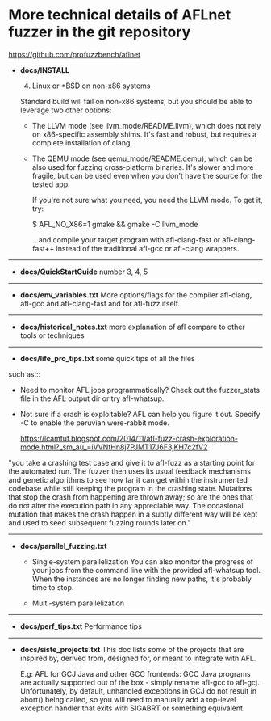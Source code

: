 # More technical details of AFLnet fuzzer in the git repository
<https://github.com/profuzzbench/aflnet>

- **docs/INSTALL**

	4) Linux or *BSD on non-x86 systems

	
	Standard build will fail on non-x86 systems, but you should be able to leverage two other options:

  - The LLVM mode (see llvm_mode/README.llvm), which does not rely on x86-specific assembly shims. It's fast and robust, but requires a complete installation of clang.

  - The QEMU mode (see qemu_mode/README.qemu), which can be also used for     fuzzing cross-platform binaries. It's slower and more fragile, but can be used even when you don't have the source for the tested app.

	If you're not sure what you need, you need the LLVM mode. To get it, try:

	$ AFL_NO_X86=1 gmake && gmake -C llvm_mode

	...and compile your target program with afl-clang-fast or afl-clang-fast++
	instead of the traditional afl-gcc or afl-clang wrappers.

-----------------------
- **docs/QuickStartGuide**
number 3, 4, 5

---------------------------
- **docs/env_variables.txt**
More options/flags for the compiler afl-clang, afl-gcc and afl-clang-fast
and for afl-fuzz itself.

------------------------------
- **docs/historical_notes.txt**
more explanation of afl compare to other tools or techniques

-------------------------------
- **docs/life_pro_tips.txt**
some quick tips of all the files

such as:::

- Need to monitor AFL jobs programmatically? Check out the fuzzer_stats file in the AFL output dir or try afl-whatsup.

- Not sure if a crash is exploitable? AFL can help you figure it out. Specify -C to enable the peruvian were-rabbit mode.

	<https://lcamtuf.blogspot.com/2014/11/afl-fuzz-crash-exploration-mode.html?_sm_au_=iVVNtHn8j7PJMT17J6F3jKH7c2fV2>

"you take a crashing test case and give it to afl-fuzz as a starting point for the automated run. The fuzzer then uses its usual feedback mechanisms and genetic algorithms to see how far it can get within the instrumented codebase while still keeping the program in the crashing state. Mutations that stop the crash from happening are thrown away; so are the ones that do not alter the execution path in any appreciable way. The occasional mutation that makes the crash happen in a subtly different way will be kept and used to seed subsequent fuzzing rounds later on."

-----------------------
- **docs/parallel_fuzzing.txt**

	- Single-system parallelization
		You can also monitor the progress of your jobs from the command line with the provided afl-whatsup tool. When the instances are no longer finding new paths, it's probably time to stop.
		
	- Multi-system parallelization

-----------------------------
- **docs/perf_tips.txt**
Performance tips

--------------------------
- **docs/siste_projects.txt**
This doc lists some of the projects that are inspired by, derived from, designed for, or meant to integrate with AFL.

	E.g:
	AFL for GCJ Java and other GCC frontends:
	GCC Java programs are actually supported out of the box - simply rename afl-gcc to afl-gcj. Unfortunately, by default, unhandled exceptions in GCJ do not result in abort() being called, so you will need to manually add a top-level exception handler that exits with SIGABRT or something equivalent.

